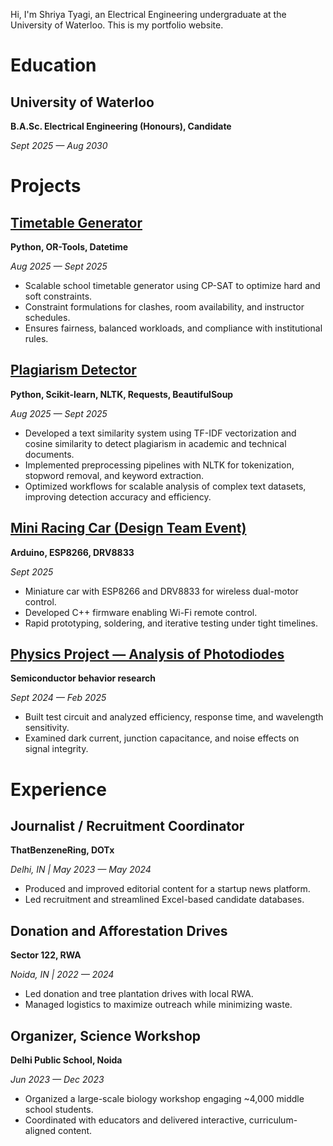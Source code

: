 Hi, I'm Shriya Tyagi, an Electrical Engineering undergraduate at the University of Waterloo. This is my portfolio website.

# Education
## University of Waterloo
**B.A.Sc. Electrical Engineering (Honours), Candidate**

_Sept 2025 — Aug 2030_

# Projects

## [Timetable Generator](/timetable-generator)
**Python, OR-Tools, Datetime**

_Aug 2025 — Sept 2025_
- Scalable school timetable generator using CP-SAT to optimize hard and soft constraints.
- Constraint formulations for clashes, room availability, and instructor schedules.
- Ensures fairness, balanced workloads, and compliance with institutional rules.

## [Plagiarism Detector](/plagiarism-detector)
**Python, Scikit-learn, NLTK, Requests, BeautifulSoup**

_Aug 2025 — Sept 2025_
- Developed a text similarity system using TF-IDF vectorization and cosine similarity to detect plagiarism in academic and technical documents.
- Implemented preprocessing pipelines with NLTK for tokenization, stopword removal, and keyword extraction.
- Optimized workflows for scalable analysis of complex text datasets, improving detection accuracy and efficiency.

## [Mini Racing Car (Design Team Event)](/racing-car)
**Arduino, ESP8266, DRV8833**

_Sept 2025_
- Miniature car with ESP8266 and DRV8833 for wireless dual-motor control.
- Developed C++ firmware enabling Wi-Fi remote control.
- Rapid prototyping, soldering, and iterative testing under tight timelines.

## [Physics Project — Analysis of Photodiodes](/photodiode-research)
**Semiconductor behavior research**

_Sept 2024 — Feb 2025_
- Built test circuit and analyzed efficiency, response time, and wavelength sensitivity.
- Examined dark current, junction capacitance, and noise effects on signal integrity.

# Experience

## Journalist / Recruitment Coordinator
**ThatBenzeneRing, DOTx**

_Delhi, IN | May 2023 — May 2024_
- Produced and improved editorial content for a startup news platform.
- Led recruitment and streamlined Excel-based candidate databases.

## Donation and Afforestation Drives
**Sector 122, RWA**

_Noida, IN | 2022 — 2024_
- Led donation and tree plantation drives with local RWA.
- Managed logistics to maximize outreach while minimizing waste.

## Organizer, Science Workshop
**Delhi Public School, Noida**

_Jun 2023 — Dec 2023_
- Organized a large-scale biology workshop engaging ~4,000 middle school students.
- Coordinated with educators and delivered interactive, curriculum-aligned content.
